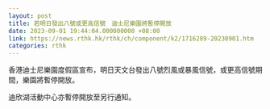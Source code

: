 ```yaml
---
layout: post
title: 若明日發出八號或更高信號　迪士尼樂園將暫停開放
date: 2023-09-01 19:44:04.000000000 +08:00
link: https://news.rthk.hk/rthk/ch/component/k2/1716289-20230901.htm
categories: rthk
---
```


香港迪士尼樂園度假區宣布，明日天文台發出八號烈風或暴風信號，或更高信號期間，樂園將暫停開放。

迪欣湖活動中心亦暫停開放至另行通知。
